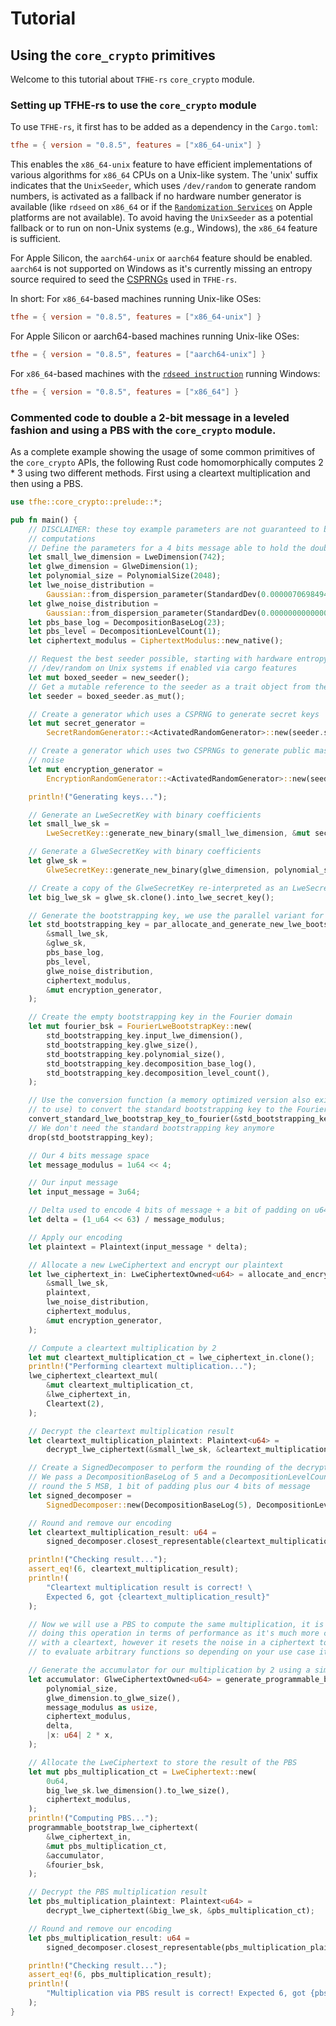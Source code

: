 # Tutorial

## Using the `core_crypto` primitives

Welcome to this tutorial about `TFHE-rs` `core_crypto` module.

### Setting up TFHE-rs to use the `core_crypto` module

To use `TFHE-rs`, it first has to be added as a dependency in the `Cargo.toml`:

```toml
tfhe = { version = "0.8.5", features = ["x86_64-unix"] }
```

This enables the `x86_64-unix` feature to have efficient implementations of various algorithms for `x86_64` CPUs on a Unix-like system. The 'unix' suffix indicates that the `UnixSeeder`, which uses `/dev/random` to generate random numbers, is activated as a fallback if no hardware number generator is available (like `rdseed` on `x86_64` or if the [`Randomization Services`](https://developer.apple.com/documentation/security/1399291-secrandomcopybytes?language=objc) on Apple platforms are not available). To avoid having the `UnixSeeder` as a potential fallback or to run on non-Unix systems (e.g., Windows), the `x86_64` feature is sufficient.

For Apple Silicon, the `aarch64-unix` or `aarch64` feature should be enabled. `aarch64` is not supported on Windows as it's currently missing an entropy source required to seed the [CSPRNGs](https://en.wikipedia.org/wiki/Cryptographically\_secure\_pseudorandom\_number\_generator) used in `TFHE-rs`.

In short: For `x86_64`-based machines running Unix-like OSes:

```toml
tfhe = { version = "0.8.5", features = ["x86_64-unix"] }
```

For Apple Silicon or aarch64-based machines running Unix-like OSes:

```toml
tfhe = { version = "0.8.5", features = ["aarch64-unix"] }
```

For `x86_64`-based machines with the [`rdseed instruction`](https://en.wikipedia.org/wiki/RDRAND) running Windows:

```toml
tfhe = { version = "0.8.5", features = ["x86_64"] }
```

### Commented code to double a 2-bit message in a leveled fashion and using a PBS with the `core_crypto` module.

As a complete example showing the usage of some common primitives of the `core_crypto` APIs, the following Rust code homomorphically computes 2 \* 3 using two different methods. First using a cleartext multiplication and then using a PBS.

```rust
use tfhe::core_crypto::prelude::*;

pub fn main() {
    // DISCLAIMER: these toy example parameters are not guaranteed to be secure or yield correct
    // computations
    // Define the parameters for a 4 bits message able to hold the doubled 2 bits message
    let small_lwe_dimension = LweDimension(742);
    let glwe_dimension = GlweDimension(1);
    let polynomial_size = PolynomialSize(2048);
    let lwe_noise_distribution =
        Gaussian::from_dispersion_parameter(StandardDev(0.000007069849454709433), 0.0);
    let glwe_noise_distribution =
        Gaussian::from_dispersion_parameter(StandardDev(0.00000000000000029403601535432533), 0.0);
    let pbs_base_log = DecompositionBaseLog(23);
    let pbs_level = DecompositionLevelCount(1);
    let ciphertext_modulus = CiphertextModulus::new_native();

    // Request the best seeder possible, starting with hardware entropy sources and falling back to
    // /dev/random on Unix systems if enabled via cargo features
    let mut boxed_seeder = new_seeder();
    // Get a mutable reference to the seeder as a trait object from the Box returned by new_seeder
    let seeder = boxed_seeder.as_mut();

    // Create a generator which uses a CSPRNG to generate secret keys
    let mut secret_generator =
        SecretRandomGenerator::<ActivatedRandomGenerator>::new(seeder.seed());

    // Create a generator which uses two CSPRNGs to generate public masks and secret encryption
    // noise
    let mut encryption_generator =
        EncryptionRandomGenerator::<ActivatedRandomGenerator>::new(seeder.seed(), seeder);

    println!("Generating keys...");

    // Generate an LweSecretKey with binary coefficients
    let small_lwe_sk =
        LweSecretKey::generate_new_binary(small_lwe_dimension, &mut secret_generator);

    // Generate a GlweSecretKey with binary coefficients
    let glwe_sk =
        GlweSecretKey::generate_new_binary(glwe_dimension, polynomial_size, &mut secret_generator);

    // Create a copy of the GlweSecretKey re-interpreted as an LweSecretKey
    let big_lwe_sk = glwe_sk.clone().into_lwe_secret_key();

    // Generate the bootstrapping key, we use the parallel variant for performance reason
    let std_bootstrapping_key = par_allocate_and_generate_new_lwe_bootstrap_key(
        &small_lwe_sk,
        &glwe_sk,
        pbs_base_log,
        pbs_level,
        glwe_noise_distribution,
        ciphertext_modulus,
        &mut encryption_generator,
    );

    // Create the empty bootstrapping key in the Fourier domain
    let mut fourier_bsk = FourierLweBootstrapKey::new(
        std_bootstrapping_key.input_lwe_dimension(),
        std_bootstrapping_key.glwe_size(),
        std_bootstrapping_key.polynomial_size(),
        std_bootstrapping_key.decomposition_base_log(),
        std_bootstrapping_key.decomposition_level_count(),
    );

    // Use the conversion function (a memory optimized version also exists but is more complicated
    // to use) to convert the standard bootstrapping key to the Fourier domain
    convert_standard_lwe_bootstrap_key_to_fourier(&std_bootstrapping_key, &mut fourier_bsk);
    // We don't need the standard bootstrapping key anymore
    drop(std_bootstrapping_key);

    // Our 4 bits message space
    let message_modulus = 1u64 << 4;

    // Our input message
    let input_message = 3u64;

    // Delta used to encode 4 bits of message + a bit of padding on u64
    let delta = (1_u64 << 63) / message_modulus;

    // Apply our encoding
    let plaintext = Plaintext(input_message * delta);

    // Allocate a new LweCiphertext and encrypt our plaintext
    let lwe_ciphertext_in: LweCiphertextOwned<u64> = allocate_and_encrypt_new_lwe_ciphertext(
        &small_lwe_sk,
        plaintext,
        lwe_noise_distribution,
        ciphertext_modulus,
        &mut encryption_generator,
    );

    // Compute a cleartext multiplication by 2
    let mut cleartext_multiplication_ct = lwe_ciphertext_in.clone();
    println!("Performing cleartext multiplication...");
    lwe_ciphertext_cleartext_mul(
        &mut cleartext_multiplication_ct,
        &lwe_ciphertext_in,
        Cleartext(2),
    );

    // Decrypt the cleartext multiplication result
    let cleartext_multiplication_plaintext: Plaintext<u64> =
        decrypt_lwe_ciphertext(&small_lwe_sk, &cleartext_multiplication_ct);

    // Create a SignedDecomposer to perform the rounding of the decrypted plaintext
    // We pass a DecompositionBaseLog of 5 and a DecompositionLevelCount of 1 indicating we want to
    // round the 5 MSB, 1 bit of padding plus our 4 bits of message
    let signed_decomposer =
        SignedDecomposer::new(DecompositionBaseLog(5), DecompositionLevelCount(1));

    // Round and remove our encoding
    let cleartext_multiplication_result: u64 =
        signed_decomposer.closest_representable(cleartext_multiplication_plaintext.0) / delta;

    println!("Checking result...");
    assert_eq!(6, cleartext_multiplication_result);
    println!(
        "Cleartext multiplication result is correct! \
        Expected 6, got {cleartext_multiplication_result}"
    );

    // Now we will use a PBS to compute the same multiplication, it is NOT the recommended way of
    // doing this operation in terms of performance as it's much more costly than a multiplication
    // with a cleartext, however it resets the noise in a ciphertext to a nominal level and allows
    // to evaluate arbitrary functions so depending on your use case it can be a better fit.

    // Generate the accumulator for our multiplication by 2 using a simple closure
    let accumulator: GlweCiphertextOwned<u64> = generate_programmable_bootstrap_glwe_lut(
        polynomial_size,
        glwe_dimension.to_glwe_size(),
        message_modulus as usize,
        ciphertext_modulus,
        delta,
        |x: u64| 2 * x,
    );

    // Allocate the LweCiphertext to store the result of the PBS
    let mut pbs_multiplication_ct = LweCiphertext::new(
        0u64,
        big_lwe_sk.lwe_dimension().to_lwe_size(),
        ciphertext_modulus,
    );
    println!("Computing PBS...");
    programmable_bootstrap_lwe_ciphertext(
        &lwe_ciphertext_in,
        &mut pbs_multiplication_ct,
        &accumulator,
        &fourier_bsk,
    );

    // Decrypt the PBS multiplication result
    let pbs_multiplication_plaintext: Plaintext<u64> =
        decrypt_lwe_ciphertext(&big_lwe_sk, &pbs_multiplication_ct);

    // Round and remove our encoding
    let pbs_multiplication_result: u64 =
        signed_decomposer.closest_representable(pbs_multiplication_plaintext.0) / delta;

    println!("Checking result...");
    assert_eq!(6, pbs_multiplication_result);
    println!(
        "Multiplication via PBS result is correct! Expected 6, got {pbs_multiplication_result}"
    );
}
```

